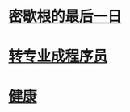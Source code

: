 # [密歇根的最后一日](https://github.com/gpuwangge/Diary/blob/main/documents/Diary1.md)  

# [转专业成程序员](https://github.com/gpuwangge/Diary/blob/main/documents/Diary2.md)  

# [健康](https://github.com/gpuwangge/Miscellaneous/blob/main/documents/WeightLoss.md)   


